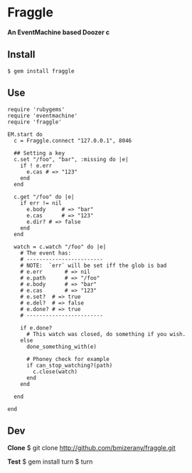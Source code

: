 # Fraggle
**An EventMachine based Doozer c**

## Install

    $ gem install fraggle

## Use

    require 'rubygems'
    require 'eventmachine'
    require 'fraggle'

    EM.start do
      c = Fraggle.connect "127.0.0.1", 8046

      ## Setting a key
      c.set "/foo", "bar", :missing do |e|
        if ! e.err
          e.cas # => "123"
        end
      end

      c.get "/foo" do |e|
        if err != nil
          e.body     # => "bar"
          e.cas      # => "123"
          e.dir? # => false
        end
      end

      watch = c.watch "/foo" do |e|
        # The event has:
        # ------------------------
        # NOTE:  `err` will be set iff the glob is bad
        # e.err       # => nil
        # e.path      # => "/foo"
        # e.body      # => "bar"
        # e.cas       # => "123"
        # e.set?  # => true
        # e.del?  # => false
        # e.done? # => true
        # ------------------------

        if e.done?
          # This watch was closed, do something if you wish.
        else
          done_something_with(e)

          # Phoney check for example
          if can_stop_watching?(path)
            c.close(watch)
          end
        end

      end

    end


## Dev

**Clone**
    $ git clone http://github.com/bmizerany/fraggle.git

**Test**
    $ gem install turn
    $ turn

